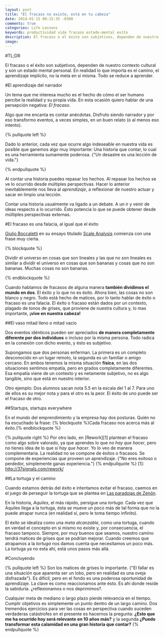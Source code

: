 ```yaml
---
layout: post
title: "El fracaso no existe, está en tu cabeza"
date: 2014-01-15 08:15:35 -0300
comments: true
categories: Life Lessons
keywords: productividad vida fracaso estado-mental exito
description: El fracaso o el éxito son subjetivos, dependen de nuestro contexto cultural y son un estado mental personal. En realidad lo que importa es el camino, el apdendizaje detrás, no la meta en sí misma. Todo se reduce a aprender.
image: 
---
```


#TL;DR

El fracaso o el éxito son subjetivos, dependen de nuestro contexto cultural y son un estado mental personal. En realidad lo que importa es el camino, el aprendizaje implícito, no la meta en sí misma. Todo se reduce a aprender.

#El aprendizaje del narrador

Un tema que me interesa mucho es el hecho de cómo el ser humano percibe la realidad y su propia vida. En esta ocasión quiero hablar de una persepción negativa: *El fracaso*.

<!-- more -->

Algo que me encanta es contar anécdotas. Disfruto siendo narrador y por eso transformo eventos, a veces simples, en un buen relato (o al menos eso intento).

{% pullquote left %}

Dado lo anterior, cada vez que ocurre algo indeseable en nuestra vida es posible que ganemos algo muy importante: Una historia que contar, lo cual es una herramienta sumamente poderosa. {"Un desastre es una lección de vida."}

{% endpullquote %}

Al contar una historia puedes repasar los hechos. Al repasar los hechos se ve lo ocurrido desde múltiples perspectivas. Hacer lo anterior inevitablemente nos lleva al *aprendizaje*, a reflexionar de nuestro actuar y sacar en limpio una lección. 

Contar una historia usualmente va ligado a un debate. A un ir y venir de ideas respecto a lo ocurrido. Ésto potencia lo que se puede obtener desde múltiples perspectivas externas.

#El fracaso es una falacia, al igual que el éxito

[Giulio Boccaletti][4] en su ensayo titulado [Scale Analysis][3] comienza con una frase muy cierta.

{% blockquote %}

Dividir el universo en cosas que son lineales y las que no son lineales es similar a dividir el universo en cosas que son bananas y cosas que no son bananas. Muchas cosas no son bananas.

{% endblockquote %}

Cuando hablamos de fracasos de alguna manera **también dividimos el mundo en dos**. El éxito y lo que no es éxito. Ahora bien, las cosas no son blanco y negro. Todo está hecho de matices, por lo tanto hablar de éxito o fracaso es una falacia. El éxito o fracaso están dados por un contexto, plagado de tonos de grises, que proviene de nuestra cultura y, lo mas importante, **¡vive en nuestra cabeza!**

[3]: http://www.edge.org/q2011/q11_7.html
[4]: http://www.edge.org/memberbio/giulio_boccaletti

##El vaso mitad lleno o mitad vacío

Dos eventos idénticos pueden ser apreciados **de manera completamente diferente por dos individuos** o incluso por la misma persona. Todo radica en la conexión con dicho evento, y ésto es subjetivo. 

Supongamos que dos personas enferman. La primera es un completo desconocido en un lugar remoto, la segunda es un familiar o amigo cercano. En ambos tenemos la misma situación **física**, en las dos situaciones sentimos empatía, pero en grados completamente diferentes. Esa empatía viene de un contexto y es netamente subjetivo, no es algo tangible, sino que está en nuestro interior.

Otro ejemplo: Dos alumnos sacan nota 5.5 en la escala del 1 al 7. Para uno de ellos es su mejor nota y para el otro es la peor. El éxito de uno puede ser el fracaso de otro.

##Startups, startups everywhere

En el mundo del emprendimiento y la empresa hay dos posturas. Quién no ha escuchado la frase:
{% blockquote %}Cada fracaso nos acerca más al éxito.{% endblockquote %}

{% pullquote right %}
Por otro lado, en [Rework][1] plantean el fracaso como algo sobre valorado, ya que aprendes lo que *no hay que hacer*, pero no tienes idea de lo que *sí hay que hacer*. Yo lo veo de manera complementaria. La realidad no se compone de éxitos o fracasos. Se compone de experiencias que proveen un aprendizaje. {"No eres exitoso o perdedor, simplemente ganas experiencia."}
{% endpullquote %}
[1]: http://37signals.com/rework/

##La tortuga y el camino

Cuando estamos detrás del éxito e intentamos evitar el fracaso, caemos en el juego de perseguir la tortuga que se plantea en [Las paradojas de Zenón][2].

[2]: http://es.wikipedia.org/wiki/Paradojas_de_Zen%C3%B3n

En la historia, *Aquiles*, el más rápido, persigue una *tortuga*. Cada vez que Aquiles llega a la tortuga, ésta se mueve un poco más de tal forma que no la puede atrapar nunca (en realidad sí, pero le toma tiempo infinito).

El éxito se idealiza como una *meta alcanzable*, como una tortuga, cuando en verdad el concepto en si mismo no existe y, por consecuencia, el fracaso tampoco. Siempre, por muy buenos que seamos, nuestro camino tendrá matices de grises que se podrían mejorar. Cuando creemos que atrapamos a la *tortuga* nos damos cuenta que necesitamos un poco más. La tortuga ya no esta ahí, está unos pasos más allá.

#Concluyendo

{% pullquote left %}
Son los matices de grises lo importante. {"El fallar es una situación que aparenta ser un lobo, pero en realidad es una oveja disfrazada"}. Es difícil, pero en el fondo es una poderosa oportunidad de aprendizaje. La clave es como reaccionamos ante ésto. Es ahí donde reside la sabiduría. ¿reflexionamos o nos deprimimos?.

Cualquier meta de mediano o largo plazo pierde relevancia en el tiempo. Cumplir objetivos es simplemente un punto dentro de un largo camino. Dos tremendos ejercicios para ver las cosas en perspectiva cuando suceden verdaderas catástrofes en el presente es hacernos la pregunta: **¿Esto que me ha ocurrido hoy será relevante en 10 años más?** y la segunda **¿Puedo transformar esta calamidad en una gran historia que contar?**
{% endpullquote %}
